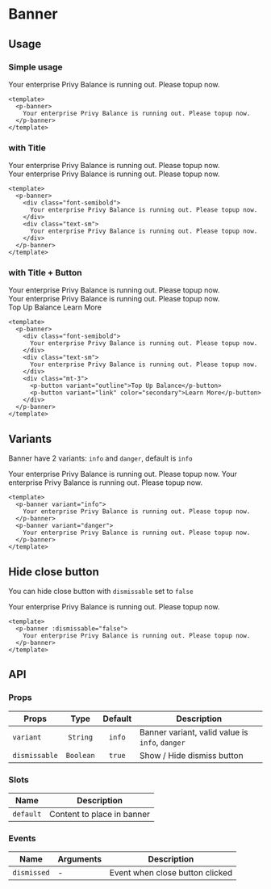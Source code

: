 <script setup>
  import pBanner from './Banner.vue'
  import pButton from '../button/Button.vue'
</script>

# Banner

## Usage

### Simple usage

<preview class="flex-col">
  <p-banner>
    Your enterprise Privy Balance is running out. Please topup now.
  </p-banner>
</preview>

```vue
<template>
  <p-banner>
    Your enterprise Privy Balance is running out. Please topup now.
  </p-banner>
</template>
```

### with Title

<preview class="flex-col">
  <p-banner>
    <div class="font-semibold">
      Your enterprise Privy Balance is running out. Please topup now.
    </div>
    <div class="text-sm">
      Your enterprise Privy Balance is running out. Please topup now.
    </div>
  </p-banner>
</preview>

```vue
<template>
  <p-banner>
    <div class="font-semibold">
      Your enterprise Privy Balance is running out. Please topup now.
    </div>
    <div class="text-sm">
      Your enterprise Privy Balance is running out. Please topup now.
    </div>
  </p-banner>
</template>
```

### with Title + Button

<preview class="flex-col">
  <p-banner>
    <div class="font-semibold">
      Your enterprise Privy Balance is running out. Please topup now.
    </div>
    <div class="text-sm">
      Your enterprise Privy Balance is running out. Please topup now.
    </div>
    <div class="mt-3">
      <p-button variant="outline">Top Up Balance</p-button>
      <p-button variant="link" color="secondary">Learn More</p-button>
    </div>
  </p-banner>
</preview>

```vue
<template>
  <p-banner>
    <div class="font-semibold">
      Your enterprise Privy Balance is running out. Please topup now.
    </div>
    <div class="text-sm">
      Your enterprise Privy Balance is running out. Please topup now.
    </div>
    <div class="mt-3">
      <p-button variant="outline">Top Up Balance</p-button>
      <p-button variant="link" color="secondary">Learn More</p-button>
    </div>
  </p-banner>
</template>
```

## Variants

Banner have 2 variants: `info` and `danger`, default is `info`

<preview class="flex-col gap-3">
  <p-banner variant="info">Your enterprise Privy Balance is running out. Please topup now.</p-banner>
  <p-banner variant="danger">Your enterprise Privy Balance is running out. Please topup now.</p-banner>
</preview>

```vue
<template>
  <p-banner variant="info">
    Your enterprise Privy Balance is running out. Please topup now.
  </p-banner>
  <p-banner variant="danger">
    Your enterprise Privy Balance is running out. Please topup now.
  </p-banner>
</template>
```

## Hide close button

You can hide close button with `dismissable` set to `false`

<preview class="flex-col">
  <p-banner :dismissable="false">Your enterprise Privy Balance is running out. Please topup now.</p-banner>
</preview>

```vue
<template>
  <p-banner :dismissable="false">
    Your enterprise Privy Balance is running out. Please topup now.
  </p-banner>
</template>
```

## API

### Props

| Props         |   Type    | Default | Description                                     |
|---------------|:---------:|:-------:|-------------------------------------------------|
| `variant`     | `String`  | `info`  | Banner variant, valid value is `info`, `danger` |
| `dismissable` | `Boolean` | `true`  | Show / Hide dismiss button                      |

### Slots

| Name      | Description                |
|-----------|----------------------------|
| `default` | Content to place in banner |

### Events

| Name        | Arguments | Description                     |
|-------------|-----------|---------------------------------|
| `dismissed` | -         | Event when close button clicked |
